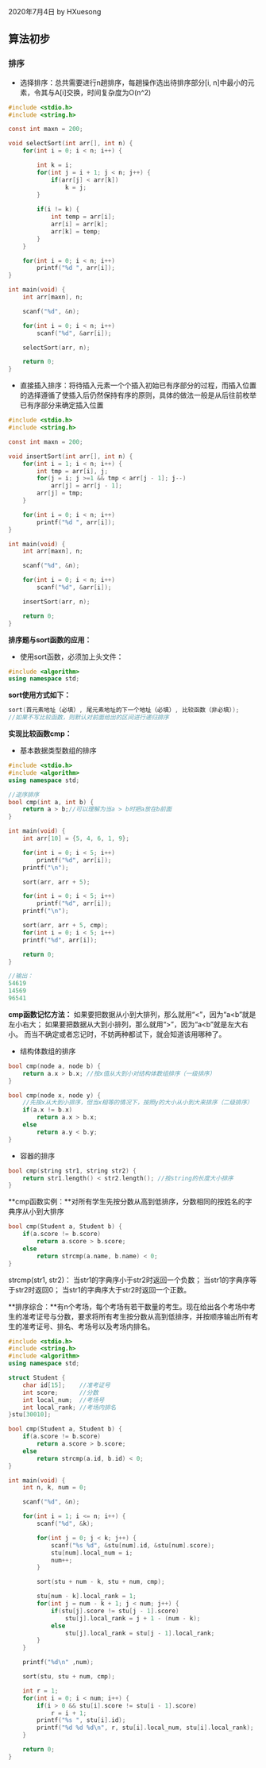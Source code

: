 2020年7月4日
by HXuesong



## 算法初步
### 排序



- 选择排序：总共需要进行n趟排序，每趟操作选出待排序部分[i, n]中最小的元素，令其与A[i]交换，时间复杂度为O(n^2)
```c
#include <stdio.h>
#include <string.h>

const int maxn = 200;

void selectSort(int arr[], int n) {
    for(int i = 0; i < n; i++) {

        int k = i;
        for(int j = i + 1; j < n; j++) {
            if(arr[j] < arr[k])
                k = j;
        }
        
		if(i != k) {
			int temp = arr[i];
        	arr[i] = arr[k];
        	arr[k] = temp;
		}
    }

    for(int i = 0; i < n; i++)
        printf("%d ", arr[i]);
}

int main(void) {
    int arr[maxn], n;

    scanf("%d", &n);

    for(int i = 0; i < n; i++)
        scanf("%d", &arr[i]);

    selectSort(arr, n);

    return 0;
}

```



- 直接插入排序：将待插入元素一个个插入初始已有序部分的过程，而插入位置的选择遵循了使插入后仍然保持有序的原则，具体的做法一般是从后往前枚举已有序部分来确定插入位置
```c
#include <stdio.h>
#include <string.h>

const int maxn = 200;

void insertSort(int arr[], int n) {
    for(int i = 1; i < n; i++) {
        int tmp = arr[i], j;
        for(j = i; j >=1 && tmp < arr[j - 1]; j--)
            arr[j] = arr[j - 1];
        arr[j] = tmp;
    }

    for(int i = 0; i < n; i++)
        printf("%d ", arr[i]);
}

int main(void) {
    int arr[maxn], n;

    scanf("%d", &n);

    for(int i = 0; i < n; i++)
        scanf("%d", &arr[i]);

    insertSort(arr, n);

    return 0;
}
```



**排序题与sort函数的应用：**
- 使用sort函数，必须加上头文件：
```c++
#include <algorithm>
using namespace std;
```



**sort使用方式如下：**
```c++
sort(首元素地址（必填）, 尾元素地址的下一个地址（必填）, 比较函数（非必填）);
//如果不写比较函数，则默认对前面给出的区间进行递归排序
```



**实现比较函数cmp：**
- 基本数据类型数组的排序
```c++
#include <stdio.h>
#include <algorithm>
using namespace std;

//逆序排序
bool cmp(int a, int b) {
    return a > b;//可以理解为当a > b时把a放在b前面
}

int main(void) {
    int arr[10] = {5, 4, 6, 1, 9};

    for(int i = 0; i < 5; i++)
        printf("%d", arr[i]);
    printf("\n");

    sort(arr, arr + 5);

    for(int i = 0; i < 5; i++)
        printf("%d", arr[i]);
    printf("\n");

    sort(arr, arr + 5, cmp);
    for(int i = 0; i < 5; i++)
    printf("%d", arr[i]);

    return 0;
}

//输出：
54619
14569
96541
```
**cmp函数记忆方法：**
如果要把数据从小到大排列，那么就用“<”，因为“a<b”就是左小右大；
如果要把数据从大到小排列，那么就用“>”，因为“a<b”就是左大右小。
而当不确定或者忘记时，不妨两种都试下，就会知道该用哪种了。



- 结构体数组的排序
```c++
bool cmp(node a, node b) {
	return a.x > b.x; //按x值从大到小对结构体数组排序（一级排序）
}
```
```c++
bool cmp(node x, node y) {
	//先按x从大到小排序，但当x相等的情况下，按照y的大小从小到大来排序（二级排序）
	if(a.x != b.x)
		return a.x > b.x;
	else
		return a.y < b.y;
}
```



- 容器的排序
```c
bool cmp(string str1, string str2) {
	return str1.length() < str2.length(); //按string的长度大小排序
}
```



**cmp函数实例：**对所有学生先按分数从高到低排序，分数相同的按姓名的字典序从小到大排序
```c++
bool cmp(Student a, Student b) {
	if(a.score != b.score)
		return a.score > b.score;
	else
		return strcmp(a.name, b.name) < 0;
}
```
strcmp(str1, str2)：
当str1的字典序小于str2时返回一个负数；
当str1的字典序等于str2时返回0；
当str1的字典序大于str2时返回一个正数。



**排序综合：**有n个考场，每个考场有若干数量的考生。现在给出各个考场中考生的准考证号与分数，要求将所有考生按分数从高到低排序，并按顺序输出所有考生的准考证号、排名、考场号以及考场内排名。
```c++
#include <stdio.h>
#include <string.h>
#include <algorithm>
using namespace std;

struct Student {
    char id[15];    //准考证号
    int score;      //分数
    int local_num;  //考场号
    int local_rank; //考场内排名
}stu[30010];

bool cmp(Student a, Student b) {
    if(a.score != b.score)
        return a.score > b.score;
    else
        return strcmp(a.id, b.id) < 0;
}

int main(void) {
    int n, k, num = 0;

    scanf("%d", &n);

    for(int i = 1; i <= n; i++) {
        scanf("%d", &k);

        for(int j = 0; j < k; j++) {
            scanf("%s %d", &stu[num].id, &stu[num].score);
            stu[num].local_num = i;
            num++;
        }

        sort(stu + num - k, stu + num, cmp);

        stu[num - k].local_rank = 1;
        for(int j = num - k + 1; j < num; j++) {
            if(stu[j].score != stu[j - 1].score)
                stu[j].local_rank = j + 1 - (num - k);
            else
                stu[j].local_rank = stu[j - 1].local_rank;
        }
    }

    printf("%d\n" ,num);

    sort(stu, stu + num, cmp);

    int r = 1;
    for(int i = 0; i < num; i++) {
        if(i > 0 && stu[i].score != stu[i - 1].score)
            r = i + 1;
        printf("%s ", stu[i].id);
        printf("%d %d %d\n", r, stu[i].local_num, stu[i].local_rank);
    }

    return 0;
}
```




